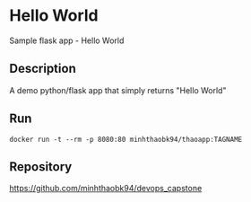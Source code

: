# Hello World

Sample flask app - Hello World

## Description

A demo python/flask app that simply returns "Hello World"

## Run

`docker run -t --rm -p 8080:80 minhthaobk94/thaoapp:TAGNAME`

## Repository

<https://github.com/minhthaobk94/devops_capstone>
